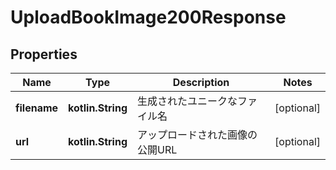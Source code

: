 
# UploadBookImage200Response

## Properties
| Name | Type | Description | Notes |
| ------------ | ------------- | ------------- | ------------- |
| **filename** | **kotlin.String** | 生成されたユニークなファイル名 |  [optional] |
| **url** | **kotlin.String** | アップロードされた画像の公開URL |  [optional] |



